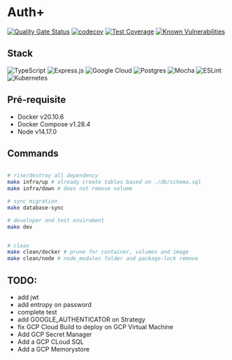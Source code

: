 # Auth+

[![Quality Gate Status](https://sonarcloud.io/api/project_badges/measure?project=AndrewHanasiro_auth-plus&metric=alert_status)](https://sonarcloud.io/dashboard?id=AndrewHanasiro_auth-plus)
[![codecov](https://codecov.io/gh/AndrewHanasiro/auth-plus/branch/master/graph/badge.svg?token=RLIX1BB8VH)](https://codecov.io/gh/AndrewHanasiro/auth-plus)
[![Test Coverage](https://api.codeclimate.com/v1/badges/3113d07756cc7cac4d41/test_coverage)](https://codeclimate.com/github/AndrewHanasiro/auth-plus/test_coverage)
[![Known Vulnerabilities](https://snyk.io/test/github/AndrewHanasiro/auth-plus/badge.svg)](https://snyk.io/test/github/AndrewHanasiro/auth-plus)

## Stack

<img alt="TypeScript" src="https://img.shields.io/badge/typescript-%23007ACC.svg?style=for-the-badge&logo=typescript&logoColor=white"/>
<img alt="Express.js" src="https://img.shields.io/badge/express.js-%23404d59.svg?style=for-the-badge&logo=express&logoColor=%2361DAFB"/>
<img alt="Google Cloud" src="https://img.shields.io/badge/GoogleCloud-%234285F4.svg?style=for-the-badge&logo=google-cloud&logoColor=white"/>
<img alt="Postgres" src ="https://img.shields.io/badge/postgres-%23316192.svg?style=for-the-badge&logo=postgresql&logoColor=white"/>
<img alt="Mocha" src="https://img.shields.io/badge/-mocha-%238D6748?style=for-the-badge&logo=mocha&logoColor=white"/>
<img alt="ESLint" src="https://img.shields.io/badge/ESLint-4B3263?style=for-the-badge&logo=eslint&logoColor=white" />
<img alt="Kubernetes" src="https://img.shields.io/badge/kubernetes-%23326ce5.svg?style=for-the-badge&logo=kubernetes&logoColor=white"/>

## Pré-requisite

- Docker v20.10.6
- Docker Compose v1.28.4
- Node v14.17.0

## Commands

```bash

# rise/destroy all dependency
make infra/up # already create tables based on ./db/schema.sql
make infra/down # does not remove volume

# sync migration
make database-sync

# developer and test enviroment
make dev


# clean
make clean/docker # prune for container, volumes and image
make clean/node # node_modules folder and package-lock remove


```

## TODO:

- add jwt
- add entropy on password
- complete test
- add GOOGLE_AUTHENTICATOR on Strategy
- fix GCP Cloud Build to deploy on GCP Virtual Machine
- Add GCP Secret Manager
- Add a GCP CLoud SQL
- Add a GCP Memorystore
